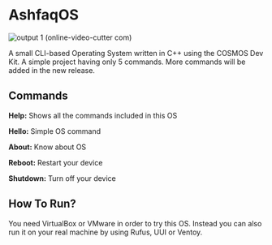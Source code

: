 # AshfaqOS

![output 1 (online-video-cutter com)](https://user-images.githubusercontent.com/90464080/132887829-cb311cc9-d147-4426-a118-6fcc0177d8ac.gif)

A small CLI-based Operating System written in C++ using the COSMOS Dev Kit. A simple project having only 5 commands. More commands will be added in the new release.

## Commands
**Help:** Shows all the commands included in this OS

**Hello:** Simple OS command

**About:** Know about OS

**Reboot:** Restart your device

**Shutdown:** Turn off your device

## How To Run?
You need VirtualBox or VMware in order to try this OS. Instead you can also run it on your real machine by using Rufus, UUI or Ventoy.
